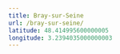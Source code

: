 ```yaml
---
title: Bray-sur-Seine
url: /bray-sur-seine/
latitude: 48.414995600000005
longitude: 3.2394035000000003
---
```

